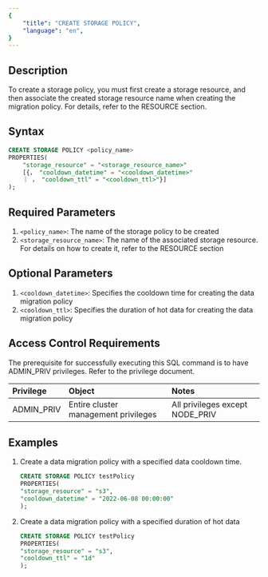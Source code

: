 ```yaml
---
{
    "title": "CREATE STORAGE POLICY",
    "language": "en",
}
---
```


<!--
Licensed to the Apache Software Foundation (ASF) under one
or more contributor license agreements.  See the NOTICE file
distributed with this work for additional information
regarding copyright ownership.  The ASF licenses this file
to you under the Apache License, Version 2.0 (the
"License"); you may not use this file except in compliance
with the License.  You may obtain a copy of the License at

  http://www.apache.org/licenses/LICENSE-2.0

Unless required by applicable law or agreed to in writing,
software distributed under the License is distributed on an
"AS IS" BASIS, WITHOUT WARRANTIES OR CONDITIONS OF ANY
KIND, either express or implied.  See the License for the
specific language governing permissions and limitations
under the License.
-->


## Description

To create a storage policy, you must first create a storage resource, and then associate the created storage resource name when creating the migration policy. For details, refer to the RESOURCE section.

## Syntax

```sql
CREATE STORAGE POLICY <policy_name>
PROPERTIES(
    "storage_resource" = "<storage_resource_name>"
    [{， "cooldown_datetime" = "<cooldown_datetime>"
    ｜ ， "cooldown_ttl" = "<cooldown_ttl>"}]
);
```

## Required Parameters

1. `<policy_name>`: The name of the storage policy to be created
2. `<storage_resource_name>`: The name of the associated storage resource. For details on how to create it, refer to the RESOURCE section

## Optional Parameters

1. `<cooldown_datetime>`: Specifies the cooldown time for creating the data migration policy
2. `<cooldown_ttl>`: Specifies the duration of hot data for creating the data migration policy

## Access Control Requirements

The prerequisite for successfully executing this SQL command is to have ADMIN_PRIV privileges. Refer to the privilege document.

| Privilege  | Object                               | Notes                           |
| :--------- | :----------------------------------- | :------------------------------ |
| ADMIN_PRIV | Entire cluster management privileges | All privileges except NODE_PRIV |

## Examples

1. Create a data migration policy with a specified data cooldown time.

    ```sql
    CREATE STORAGE POLICY testPolicy
    PROPERTIES(
    "storage_resource" = "s3",
    "cooldown_datetime" = "2022-06-08 00:00:00"
    );
    ```

2. Create a data migration policy with a specified duration of hot data

    ```sql
    CREATE STORAGE POLICY testPolicy
    PROPERTIES(
    "storage_resource" = "s3",
    "cooldown_ttl" = "1d"
    );
    ```